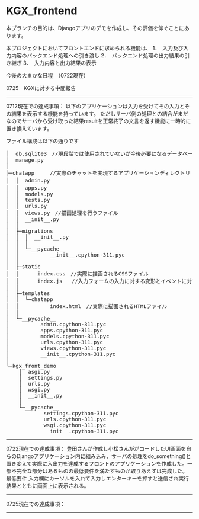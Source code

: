 # KGX_frontend
本ブランチの目的は、Djangoアプリのデモを作成し、その評価を仰ぐことにあります。

本プロジェクトにおいてフロントエンドに求められる機能は、
1．　入力及び入力内容のバックエンド処理への引き渡し
2．　バックエンド処理の出力結果の引き継ぎ
3．　入力内容と出力結果の表示

今後の大まかな日程　（0722現在）

0725　KGXに対する中間報告


-------------------------------------------------------------------------------------------------------------------------
0712現在での達成事項：
以下のアプリケーションは入力を受けてその入力とその結果を表示する機能を持っています。
ただしサーバ側の処理との結合がまだなのでサーバから受け取った結果resultを正常終了の文言を返す機能に一時的に置き換えています。

ファイル構成は以下の通りです
<pre>
│  db.sqlite3　//現段階では使用されていないが今後必要になるデータベースファイル
│  manage.py
│
├─chatapp　　　//実際のチャットを実現するアプリケーションディレクトリ
│  │  admin.py　
│  │  apps.py　
│  │  models.py
│  │  tests.py
│  │  urls.py
│  │  views.py　//描画処理を行うファイル
│  │  __init__.py
│  │
│  ├─migrations
│  │  │  __init__.py
│  │  │
│  │  └─__pycache__
│  │          __init__.cpython-311.pyc
│  │
│  ├─static
│  │      index.css　//実際に描画されるCSSファイル
│  │      index.js   //入力フォームの入力に対する変形とイベントに対する実行を行うJSファイル
│  │
│  ├─templates
│  │  └─chatapp
│  │          index.html　//実際に描画されるHTMLファイル
│  │
│  └─__pycache__
│          admin.cpython-311.pyc
│          apps.cpython-311.pyc
│          models.cpython-311.pyc
│          urls.cpython-311.pyc
│          views.cpython-311.pyc
│          __init__.cpython-311.pyc
│
└─kgx_front_demo
    │  asgi.py
    │  settings.py
    │  urls.py
    │  wsgi.py
    │  __init__.py
    │
    └─__pycache__
            settings.cpython-311.pyc
            urls.cpython-311.pyc
            wsgi.cpython-311.pyc
            __init__.cpython-311.pyc
</pre>
---------------------------------------------------------------------------------------------------------------------------

0722現在での達成事項：
豊田さんが作成し小松さんががコードしたUI画面を自らのDjangoアプリケーション内に組み込み、サーバの処理をdo_something()と置き変えて実際に入出力を達成するフロントのアプリケーションを作成した。一部不完全な部分はあるものの最低要件を満たすものが取りあえずは完成した。
最低要件
入力欄にカーソルを入れて入力しエンターキーを押すと送信され実行結果とともに画面上に表示される。


---------------------------------------------------------------------------------------------------------------------------

0725現在での達成事項：


---------------------------------------------------------------------------------------------------------------------------
